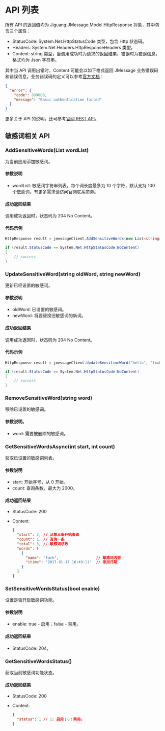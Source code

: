 # API 列表

所有 API 的返回值均为 Jiguang.JMessage.Model.HttpResponse 对象，其中包含三个属性：

- StatusCode: System.Net.HttpStatusCode 类型，包含 Http 状态码。
- Headers: System.Net.Headers.HttpResponseHeaders 类型。
- Content: string 类型，当调用成功时为请求的返回结果，错误时为错误信息，格式均为 Json 字符串。

其中当 API 调用出错时，Content 可能会以如下格式返回 JMessage 业务错误码和错误信息，业务错误码的定义可以参考[官方文档](https://docs.jiguang.cn/jmessage/client/im_errorcode_server/)：

```json
{
  "error": {
    "code": 899008,
    "message": "Basic authentication failed"
  }
}
```

更多关于 API 的说明，还可参考[官网 REST API](https://docs.jiguang.cn/jmessage/server/rest_api_im/)。

## 敏感词相关 API

### AddSensitiveWords(List<string> wordList)

为当前应用添加敏感词。

#### 参数说明

- wordList: 敏感词字符串列表。每个词长度最多为 10 个字符，默认支持 100 个敏感词，有更多需求请访问官网联系商务。

#### 成功返回结果

调用成功返回时，状态码为 204 No Content。

#### 代码示例

```csharp
HttpResponse result = jmessageClient.AddSensitiveWords(new List<string>() { "xxx" });

if (result.StatusCode == System.Net.HttpStatusCode.NoContent)
{
    // success
}
```

### UpdateSensitiveWord(string oldWord, string newWord)

更新已经设置的敏感词。

#### 参数说明

- oldWord: 已设置的敏感词。
- newWord: 将要替换旧敏感词的新词。

#### 成功返回结果

调用成功返回时，状态码为 204 No Content。

#### 代码示例

```csharp
HttpResponse result = jmessageClient.UpdateSensitiveWord("hello", "fxxk");;

if (result.StatusCode == System.Net.HttpStatusCode.NoContent)
{
    // success
}
```

### RemoveSensitiveWord(string word)

移除已设置的敏感词。

#### 参数说明。

- word: 需要被删除的敏感词。

### GetSensitiveWordsAsync(int start, int count)

获取已设置的敏感词列表。

#### 参数说明

- start: 开始序号，从 0 开始。
- count: 查询条数，最大为 2000。

#### 成功返回结果

- StatusCode: 200
- Content:

  ```json
  {
    "start": 2, // 从第三条开始查询
    "count": 1, // 查询一条
    "total": 3, // 敏感词总数
    "words": [
      {
        "name": "fuck",                 // 敏感词内容
        "itime": "2017-01-17 16:49:11"  // 添加日期
      }
    ]
  }
  ```

### SetSensitiveWordsStatus(bool enable)

设置是否开启敏感词功能。

#### 参数说明

- enable: true - 启用；false - 禁用。

#### 成功返回结果

- StatusCode: 204。

### GetSensitiveWordsStatus()

获取当前敏感词功能状态。

#### 成功返回结果

- StatusCode: 200
- Content:

  ```json
  {
    "status": 1 // 1: 启用；0：禁用。
  }
  ```